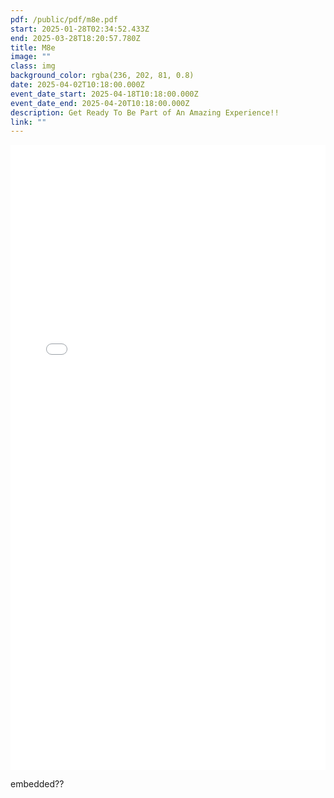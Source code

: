 ```yaml
---
pdf: /public/pdf/m8e.pdf
start: 2025-01-28T02:34:52.433Z
end: 2025-03-28T18:20:57.780Z
title: M8e
image: ""
class: img
background_color: rgba(236, 202, 81, 0.8)
date: 2025-04-02T10:18:00.000Z
event_date_start: 2025-04-18T10:18:00.000Z
event_date_end: 2025-04-20T10:18:00.000Z
description: Get Ready To Be Part of An Amazing Experience!!
link: ""
---
```

<embed src="/pdf/m8e.pdf" width="100%" height="1000" type="application/pdf" title="/pdf/motive8-endurance-triathlon-camp-april-17th-19th-google-docs.pdf"></embed>

embedded??

